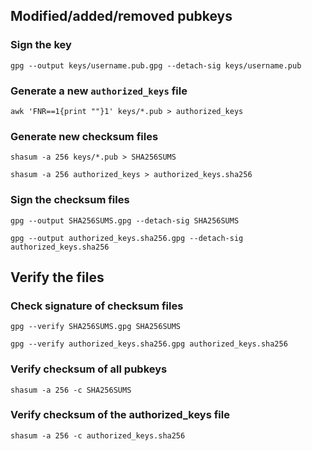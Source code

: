 ## Modified/added/removed pubkeys

### Sign the key

`gpg --output keys/username.pub.gpg --detach-sig keys/username.pub`

### Generate a new `authorized_keys` file

`awk 'FNR==1{print ""}1' keys/*.pub > authorized_keys`

### Generate new checksum files

`shasum -a 256 keys/*.pub > SHA256SUMS`

`shasum -a 256 authorized_keys > authorized_keys.sha256`

### Sign the checksum files

`gpg --output SHA256SUMS.gpg --detach-sig SHA256SUMS`

`gpg --output authorized_keys.sha256.gpg --detach-sig authorized_keys.sha256`


## Verify the files

### Check signature of checksum files

`gpg --verify SHA256SUMS.gpg SHA256SUMS`

`gpg --verify authorized_keys.sha256.gpg authorized_keys.sha256`

### Verify checksum of all pubkeys

`shasum -a 256 -c SHA256SUMS`

### Verify checksum of the authorized_keys file

`shasum -a 256 -c authorized_keys.sha256`

